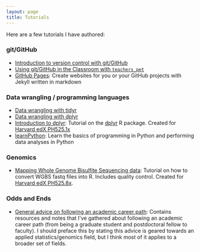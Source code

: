 ```yaml
---
layout: page
title: Tutorials
---
```


Here are a few tutorials I have authored: 

### git/GitHub 
- [Introduction to version control with git/GitHub](https://github.com/datasciencelabs/2016/blob/master/lectures/git-and-github/version-control.Rmd)
- [Using git/GitHub in the Classroom with `teachers_pet`](https://github.com/stephaniehicks/classroomNotes/blob/master/teachers_pet-GitHubClassroom.md)
- [GitHub Pages](http://stephaniehicks.github.io/githubPages_tutorial/): Create websites for you or your GitHub projects with Jekyll written in markdown

### Data wrangling / programming languages
- [Data wrangling with tidyr](https://github.com/datasciencelabs/2016/blob/master/lectures/wrangling/data-wrangling-with-tidyr.Rmd)
- [Data wrangling with dplyr](https://github.com/datasciencelabs/2016/blob/master/lectures/wrangling/data-wrangling-with-dplyr.Rmd)
- [Introduction to dplyr](https://github.com/genomicsclass/labs/blob/master/intro/dplyr_tutorial.Rmd): Tutorial on the [dplyr](http://cran.rstudio.com/web/packages/dplyr/vignettes/introduction.html) R package. Created for [Harvard edX PH525.1x](https://courses.edx.org/courses/HarvardX/PH525.1x/1T2015/info)
- [learnPython](http://stephaniehicks.github.io/learnPython/): Learn the basics of programming in Python and performing data analyses in Python

### Genomics
- [Mapping Whole Genome Bisulfite Sequencing data](https://github.com/genomicsclass/colonCancerWGBS/blob/master/scripts/createObject.Rmd): Tutorial on how to convert WGBS fastq files into R. Includes quality control. Created for [Harvard edX PH525.8x](https://courses.edx.org/courses/HarvardX/PH525.8x/1T2015/info). 

### Odds and Ends
- [General advice on following an academic career path](https://github.com/stephaniehicks/classroomNotes/blob/master/academicJobNotes.md): Contains resources and notes that I've gathered about following an academic career path (from being a graduate student and postdoctoral fellow to faculty). I should preface this by stating this advice is geared towards an applied statistics/genomics field, but I think most of it applies to a broader set of fields. 
